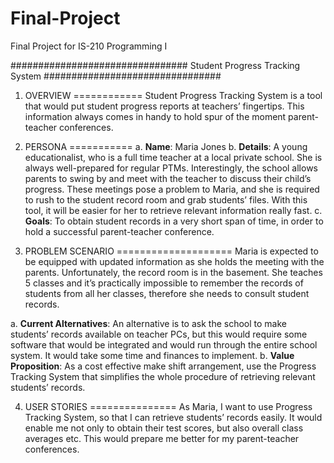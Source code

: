 # Final-Project
Final Project for IS-210 Programming I

################################
Student Progress Tracking System
################################


1. OVERVIEW
============
Student Progress Tracking System is a tool that would put student progress reports at teachers’ fingertips. This information always comes in handy to hold spur of the moment parent-teacher conferences.

2. PERSONA
===========
a. **Name**: Maria Jones
b. **Details**: A young educationalist, who is a full time teacher at a local private school. She is always well-prepared for regular PTMs. Interestingly, the school allows parents to swing by and meet with the teacher to discuss their child’s progress. These meetings pose a problem to Maria, and she is required to rush to the student record room and grab students’ files. With this tool, it will be easier for her to retrieve relevant information really fast.
c.  **Goals**: To obtain student records in a very short span of time, in order to hold a successful parent-teacher conference.

3. PROBLEM SCENARIO
====================
Maria is expected to be equipped with updated information as she holds the meeting with the parents. Unfortunately, the record room is in the basement. She teaches 5 classes and it’s practically impossible to remember the records of students from all her classes, therefore she needs to consult student records.
 
a. **Current Alternatives**: An alternative is to ask the school to make students’ records available on teacher PCs, but this would require some software that would be integrated and would run through the entire school system. It would take some time and finances to implement.
b. **Value Proposition**: As a cost effective make shift arrangement, use the Progress Tracking System that simplifies the whole procedure of retrieving relevant students’ records. 

4. USER STORIES
===============
As Maria, I want to use Progress Tracking System, so that I can retrieve students’ records easily. It would enable me not only to obtain their test scores, but also overall class averages etc. This would prepare me better for my parent-teacher conferences.

